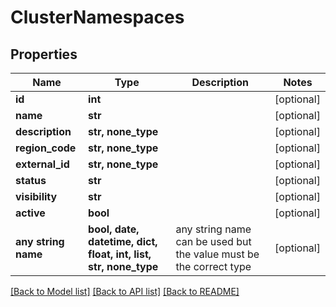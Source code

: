 # ClusterNamespaces


## Properties
Name | Type | Description | Notes
------------ | ------------- | ------------- | -------------
**id** | **int** |  | [optional] 
**name** | **str** |  | [optional] 
**description** | **str, none_type** |  | [optional] 
**region_code** | **str, none_type** |  | [optional] 
**external_id** | **str, none_type** |  | [optional] 
**status** | **str** |  | [optional] 
**visibility** | **str** |  | [optional] 
**active** | **bool** |  | [optional] 
**any string name** | **bool, date, datetime, dict, float, int, list, str, none_type** | any string name can be used but the value must be the correct type | [optional]

[[Back to Model list]](../README.md#documentation-for-models) [[Back to API list]](../README.md#documentation-for-api-endpoints) [[Back to README]](../README.md)


